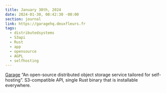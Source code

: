 ```yaml
---
title: January 30th, 2024
date: 2024-01-30, 08:42:30 -08:00
section: journal
link: https://garagehq.deuxfleurs.fr
tags:
  - distributedsystems
  - S3api
  - Rust
  - app
  - opensource
  - AGPL
  - selfhosting
---
```

[Garage](https://garagehq.deuxfleurs.fr/) “An open-source distributed object storage service tailored for self-hosting”. S3-compatible API, single Rust binary that is installable everywhere.